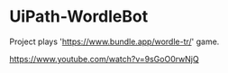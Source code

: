 # UiPath-WordleBot
Project plays 'https://www.bundle.app/wordle-tr/' game.

https://www.youtube.com/watch?v=9sGoO0rwNjQ
